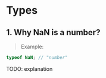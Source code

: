 # Types

## 1. Why NaN is a number?

> Example:
```js
typeof NaN; // "number"
```

TODO: explanation


